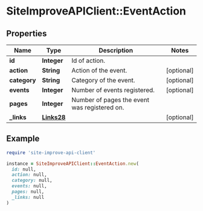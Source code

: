 # SiteImproveAPIClient::EventAction

## Properties

| Name | Type | Description | Notes |
| ---- | ---- | ----------- | ----- |
| **id** | **Integer** | Id of action. |  |
| **action** | **String** | Action of the event. | [optional] |
| **category** | **String** | Category of the event. | [optional] |
| **events** | **Integer** | Number of events registered. | [optional] |
| **pages** | **Integer** | Number of pages the event was registered on. |  |
| **_links** | [**Links28**](Links28.md) |  | [optional] |

## Example

```ruby
require 'site-improve-api-client'

instance = SiteImproveAPIClient::EventAction.new(
  id: null,
  action: null,
  category: null,
  events: null,
  pages: null,
  _links: null
)
```


